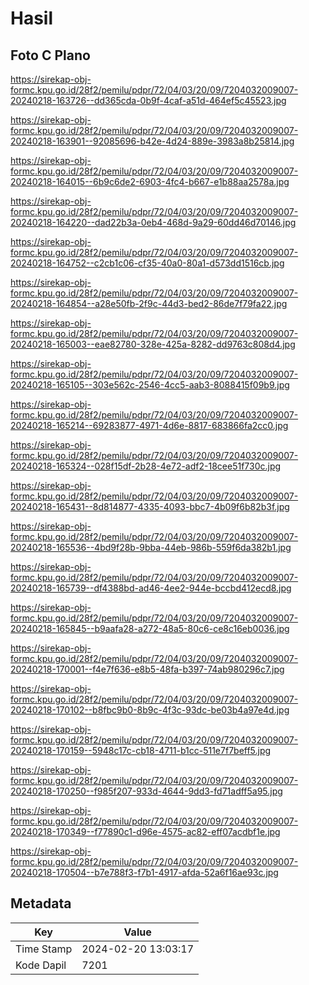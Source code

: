 # Hasil

## Foto C Plano

https://sirekap-obj-formc.kpu.go.id/28f2/pemilu/pdpr/72/04/03/20/09/7204032009007-20240218-163726--dd365cda-0b9f-4caf-a51d-464ef5c45523.jpg

https://sirekap-obj-formc.kpu.go.id/28f2/pemilu/pdpr/72/04/03/20/09/7204032009007-20240218-163901--92085696-b42e-4d24-889e-3983a8b25814.jpg

https://sirekap-obj-formc.kpu.go.id/28f2/pemilu/pdpr/72/04/03/20/09/7204032009007-20240218-164015--6b9c6de2-6903-4fc4-b667-e1b88aa2578a.jpg

https://sirekap-obj-formc.kpu.go.id/28f2/pemilu/pdpr/72/04/03/20/09/7204032009007-20240218-164220--dad22b3a-0eb4-468d-9a29-60dd46d70146.jpg

https://sirekap-obj-formc.kpu.go.id/28f2/pemilu/pdpr/72/04/03/20/09/7204032009007-20240218-164752--c2cb1c06-cf35-40a0-80a1-d573dd1516cb.jpg

https://sirekap-obj-formc.kpu.go.id/28f2/pemilu/pdpr/72/04/03/20/09/7204032009007-20240218-164854--a28e50fb-2f9c-44d3-bed2-86de7f79fa22.jpg

https://sirekap-obj-formc.kpu.go.id/28f2/pemilu/pdpr/72/04/03/20/09/7204032009007-20240218-165003--eae82780-328e-425a-8282-dd9763c808d4.jpg

https://sirekap-obj-formc.kpu.go.id/28f2/pemilu/pdpr/72/04/03/20/09/7204032009007-20240218-165105--303e562c-2546-4cc5-aab3-8088415f09b9.jpg

https://sirekap-obj-formc.kpu.go.id/28f2/pemilu/pdpr/72/04/03/20/09/7204032009007-20240218-165214--69283877-4971-4d6e-8817-683866fa2cc0.jpg

https://sirekap-obj-formc.kpu.go.id/28f2/pemilu/pdpr/72/04/03/20/09/7204032009007-20240218-165324--028f15df-2b28-4e72-adf2-18cee51f730c.jpg

https://sirekap-obj-formc.kpu.go.id/28f2/pemilu/pdpr/72/04/03/20/09/7204032009007-20240218-165431--8d814877-4335-4093-bbc7-4b09f6b82b3f.jpg

https://sirekap-obj-formc.kpu.go.id/28f2/pemilu/pdpr/72/04/03/20/09/7204032009007-20240218-165536--4bd9f28b-9bba-44eb-986b-559f6da382b1.jpg

https://sirekap-obj-formc.kpu.go.id/28f2/pemilu/pdpr/72/04/03/20/09/7204032009007-20240218-165739--df4388bd-ad46-4ee2-944e-bccbd412ecd8.jpg

https://sirekap-obj-formc.kpu.go.id/28f2/pemilu/pdpr/72/04/03/20/09/7204032009007-20240218-165845--b9aafa28-a272-48a5-80c6-ce8c16eb0036.jpg

https://sirekap-obj-formc.kpu.go.id/28f2/pemilu/pdpr/72/04/03/20/09/7204032009007-20240218-170001--f4e7f636-e8b5-48fa-b397-74ab980296c7.jpg

https://sirekap-obj-formc.kpu.go.id/28f2/pemilu/pdpr/72/04/03/20/09/7204032009007-20240218-170102--b8fbc9b0-8b9c-4f3c-93dc-be03b4a97e4d.jpg

https://sirekap-obj-formc.kpu.go.id/28f2/pemilu/pdpr/72/04/03/20/09/7204032009007-20240218-170159--5948c17c-cb18-4711-b1cc-511e7f7beff5.jpg

https://sirekap-obj-formc.kpu.go.id/28f2/pemilu/pdpr/72/04/03/20/09/7204032009007-20240218-170250--f985f207-933d-4644-9dd3-fd71adff5a95.jpg

https://sirekap-obj-formc.kpu.go.id/28f2/pemilu/pdpr/72/04/03/20/09/7204032009007-20240218-170349--f77890c1-d96e-4575-ac82-eff07acdbf1e.jpg

https://sirekap-obj-formc.kpu.go.id/28f2/pemilu/pdpr/72/04/03/20/09/7204032009007-20240218-170504--b7e788f3-f7b1-4917-afda-52a6f16ae93c.jpg


## Metadata

| Key        | Value               |
| ---------- | ------------------- |
| Time Stamp | 2024-02-20 13:03:17 |
| Kode Dapil | 7201                |



